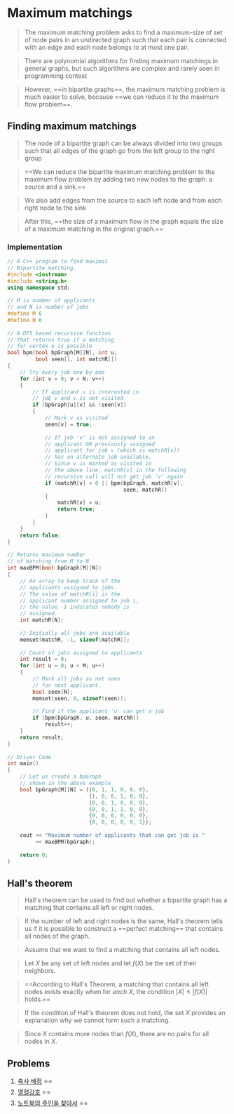 # Maximum matchings
> The maximum matching problem asks to find a maximum-size of set of node pairs in an undirected graph such that each pair is connected with an edge and each node belongs to at most one pair.

> There are polynomial algorithms for finding maximum matchings in general graphs, but such algorithms are complex and rarely seen in programming contest

> However, ==in bipartite graphs==, the maximum matching problem is much easier to solve, because ==we can reduce it to the maximum flow problem==.

## Finding maximum matchings
> The node of a bipartite graph can be always divided into two groups such that all edges of the graph go from the left group to the right group

> ==We can reduce the bipartite maximum matching problem to the maximum flow problem by adding two new nodes to the graph: a source and a sink.==

> We also add edges from the source to each left node and from each right node to the sink

> After this, ==the size of a maximum flow in the graph equals the size of a maximum matching in the original graph.==

### Implementation
```cpp
// A C++ program to find maximal 
// Bipartite matching. 
#include <iostream> 
#include <string.h> 
using namespace std; 
  
// M is number of applicants  
// and N is number of jobs 
#define M 6 
#define N 6 
  
// A DFS based recursive function  
// that returns true if a matching 
// for vertex u is possible 
bool bpm(bool bpGraph[M][N], int u, 
         bool seen[], int matchR[]) 
{ 
    // Try every job one by one 
    for (int v = 0; v < N; v++) 
    { 
        // If applicant u is interested in  
        // job v and v is not visited 
        if (bpGraph[u][v] && !seen[v]) 
        { 
            // Mark v as visited 
            seen[v] = true;  
  
            // If job 'v' is not assigned to an  
            // applicant OR previously assigned  
            // applicant for job v (which is matchR[v])  
            // has an alternate job available.  
            // Since v is marked as visited in  
            // the above line, matchR[v] in the following  
            // recursive call will not get job 'v' again 
            if (matchR[v] < 0 || bpm(bpGraph, matchR[v], 
                                     seen, matchR)) 
            { 
                matchR[v] = u; 
                return true; 
            } 
        } 
    } 
    return false; 
} 
  
// Returns maximum number 
// of matching from M to N 
int maxBPM(bool bpGraph[M][N]) 
{ 
    // An array to keep track of the  
    // applicants assigned to jobs.  
    // The value of matchR[i] is the  
    // applicant number assigned to job i, 
    // the value -1 indicates nobody is 
    // assigned. 
    int matchR[N]; 
  
    // Initially all jobs are available 
    memset(matchR, -1, sizeof(matchR)); 
  
    // Count of jobs assigned to applicants 
    int result = 0;  
    for (int u = 0; u < M; u++) 
    { 
        // Mark all jobs as not seen  
        // for next applicant. 
        bool seen[N]; 
        memset(seen, 0, sizeof(seen)); 
  
        // Find if the applicant 'u' can get a job 
        if (bpm(bpGraph, u, seen, matchR)) 
            result++; 
    } 
    return result; 
} 
  
// Driver Code 
int main() 
{ 
    // Let us create a bpGraph  
    // shown in the above example 
    bool bpGraph[M][N] = {{0, 1, 1, 0, 0, 0}, 
                          {1, 0, 0, 1, 0, 0}, 
                          {0, 0, 1, 0, 0, 0}, 
                          {0, 0, 1, 1, 0, 0}, 
                          {0, 0, 0, 0, 0, 0}, 
                          {0, 0, 0, 0, 0, 1}}; 
  
    cout << "Maximum number of applicants that can get job is "
         << maxBPM(bpGraph); 
  
    return 0; 
} 
```

## Hall's theorem
> Hall's theorem can be used to find out whether a bipartite graph has a matching that contains all left or right nodes.

> If the number of left and right nodes is the same, Hall's theorem tells us if it is possible to construct a ==perfect matching== that contains all nodes of the graph.

> Assume that we want to find a matching that contains all left nodes.

> Let $X$ be any set of left nodes and let $f(X)$ be the set of their neighbors.

> ==According to Hall's Theorem, a matching that contains all left nodes exists exactly when for _each_ $X$, the condition $|X| \leq |f(X)|$ holds.==

> If the condition of Hall's theorem does not hold, the set $X$ provides an explanation why we cannot form such a matching.

> Since $X$ contains more nodes than $f(X)$, there are no pairs for all nodes in $X$.

## Problems
1. [축사 배정](https://www.acmicpc.net/problem/2188) :star::star:
2. [열혈강호](https://www.acmicpc.net/problem/11376) :star::star:
3. [노트북의 주인을 찾아서](https://www.acmicpc.net/problem/1298) :star::star:

